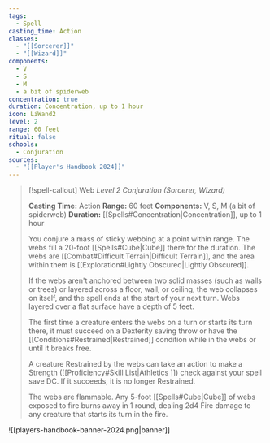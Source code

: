 ```yaml
---
tags:
  - Spell
casting_time: Action
classes:
  - "[[Sorcerer]]"
  - "[[Wizard]]"
components:
  - V
  - S
  - M
  - a bit of spiderweb
concentration: true
duration: Concentration, up to 1 hour
icon: LiWand2
level: 2
range: 60 feet
ritual: false
schools:
  - Conjuration
sources: 
  - "[[Player's Handbook 2024]]"
---
```

>[!spell-callout] Web
>_Level 2 Conjuration (Sorcerer, Wizard)_
>
>**Casting Time:** Action
>**Range:** 60 feet
>**Components:** V, S, M (a bit of spiderweb)
>**Duration:** [[Spells#Concentration\|Concentration]], up to 1 hour
>
>You conjure a mass of sticky webbing at a point within range. The webs fill a 20-foot [[Spells#Cube\|Cube]] there for the duration. The webs are [[Combat#Difficult Terrain\|Difficult Terrain]], and the area within them is [[Exploration#Lightly Obscured\|Lightly Obscured]].
>
>If the webs aren't anchored between two solid masses (such as walls or trees) or layered across a floor, wall, or ceiling, the web collapses on itself, and the spell ends at the start of your next turn. Webs layered over a flat surface have a depth of 5 feet.
>
>The first time a creature enters the webs on a turn or starts its turn there, it must succeed on a Dexterity saving throw or have the [[Conditions#Restrained\|Restrained]] condition while in the webs or until it breaks free.
>
>A creature Restrained by the webs can take an action to make a Strength ([[Proficiency#Skill List\|Athletics ]]) check against your spell save DC. If it succeeds, it is no longer Restrained.
>
>The webs are flammable. Any 5-foot [[Spells#Cube\|Cube]] of webs exposed to fire burns away in 1 round, dealing 2d4 Fire damage to any creature that starts its turn in the fire.


![[players-handbook-banner-2024.png|banner]]